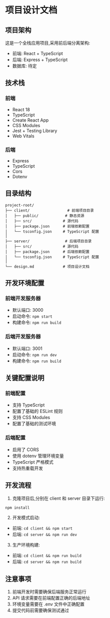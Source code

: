 # 项目设计文档

## 项目架构

这是一个全栈应用项目,采用前后端分离架构:
- 前端: React + TypeScript
- 后端: Express + TypeScript 
- 数据库: 待定

## 技术栈

### 前端
- React 18
- TypeScript
- Create React App
- CSS Modules
- Jest + Testing Library
- Web Vitals

### 后端
- Express
- TypeScript
- Cors
- Dotenv

## 目录结构

```
project-root/
├── client/                 # 前端项目目录
│   ├── public/            # 静态资源
│   ├── src/              # 源代码
│   ├── package.json      # 前端依赖配置
│   └── tsconfig.json     # TypeScript 配置
│
├── server/                # 后端项目目录
│   ├── src/              # 源代码
│   ├── package.json      # 后端依赖配置
│   └── tsconfig.json     # TypeScript 配置
│
└── design.md             # 项目设计文档
```

## 开发环境配置

### 前端开发服务器
- 默认端口: 3000
- 启动命令: `npm start`
- 构建命令: `npm run build`

### 后端开发服务器
- 默认端口: 3001
- 启动命令: `npm run dev`
- 构建命令: `npm run build`

## 关键配置说明

### 前端配置
- 支持 TypeScript
- 配置了基础的 ESLint 规则
- 支持 CSS Modules
- 配置了基础的测试环境

### 后端配置
- 启用了 CORS
- 使用 dotenv 管理环境变量
- TypeScript 严格模式
- 支持热重载开发

## 开发流程

1. 克隆项目后,分别在 client 和 server 目录下运行:
```bash
npm install
```

2. 开发模式启动:
- 前端: `cd client && npm start`
- 后端: `cd server && npm run dev`

3. 生产环境构建:
- 前端: `cd client && npm run build`
- 后端: `cd server && npm run build`

## 注意事项

1. 前端开发时需要确保后端服务正常运行
2. API 请求需要在前端配置正确的后端地址
3. 环境变量需要在 .env 文件中正确配置
4. 提交代码前需要确保测试通过